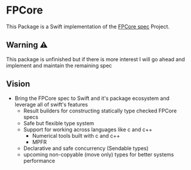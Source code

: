 # FPCore

This Package is a Swift implementation of the [FPCore spec](https://fpbench.org/spec/fpcore-2.0.html) 
Project.

## Warning ⚠️
This package is unfinished but if there is more interest I will go ahead and 
implement and maintain the remaining spec

## Vision
- Bring the FPCore spec to Swift and it's package ecosystem and leverage all 
of swift's features
    - Result builders for constructing statically type checked FPCore specs
    - Safe but flexible type system
    - Support for working across languages like c and c++
        - Numerical tools built with c and c++
        - MPFR
    - Declarative and safe concurrency (Sendable types)
    - upcoming non-copyable (move only) types for better systems performance
